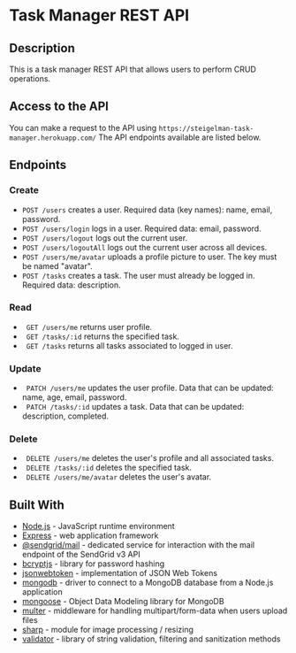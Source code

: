 # Task Manager REST API

## Description
This is a task manager REST API that allows users to perform CRUD operations.

## Access to the API
You can make a request to the API using ```https://steigelman-task-manager.herokuapp.com/```
The API endpoints available are listed below.

## Endpoints

<!-- In the below examples, :id serves as a placeholder for the ID of the user or task to fetch. 
 -->
### Create
* ```POST /users``` creates a user. Required data (key names): name, email, password.
* ```POST /users/login``` logs in a user. Required data: email, password.
* ```POST /users/logout``` logs out the current user.
* ```POST /users/logoutAll``` logs out the current user across all devices.
* ```POST /users/me/avatar``` uploads a profile picture to user. The key must be named "avatar".
* ```POST /tasks``` creates a task. The user must already be logged in. Required data: description.

### Read
* ``` GET /users/me``` returns user profile.
* ``` GET /tasks/:id``` returns the specified task. 
* ``` GET /tasks``` returns all tasks associated to logged in user.

### Update
* ``` PATCH /users/me``` updates the user profile. Data that can be updated: name, age, email, password.
* ``` PATCH /tasks/:id``` updates a task. Data that can be updated: description, completed.

### Delete
* ``` DELETE /users/me``` deletes the user's profile and all associated tasks.
* ``` DELETE /tasks/:id``` deletes the specified task.
* ``` DELETE /users/me/avatar``` deletes the user's avatar.

## Built With
* [Node.js](https://nodejs.org/en/) - JavaScript runtime environment
* [Express](https://expressjs.com/) - web application framework
* [@sendgrid/mail](https://www.npmjs.com/package/@sendgrid/mail) - dedicated service for interaction with the mail endpoint of the SendGrid v3 API
* [bcryptjs](https://www.npmjs.com/package/bcryptjs) - library for password hashing
* [jsonwebtoken](https://www.npmjs.com/package/jsonwebtoken) - implementation of JSON Web Tokens
* [mongodb](https://www.npmjs.com/package/mongodb) - driver to connect to a MongoDB database from a Node.js application
* [mongoose](https://www.npmjs.com/package/mongoose) - Object Data Modeling library for MongoDB
* [multer](https://www.npmjs.com/package/multer) - middleware for handling multipart/form-data when users upload files
* [sharp](https://www.npmjs.com/package/sharp) - module for image processing / resizing
* [validator](https://www.npmjs.com/package/validator/v/0.2.1) - library of string validation, filtering and sanitization methods


